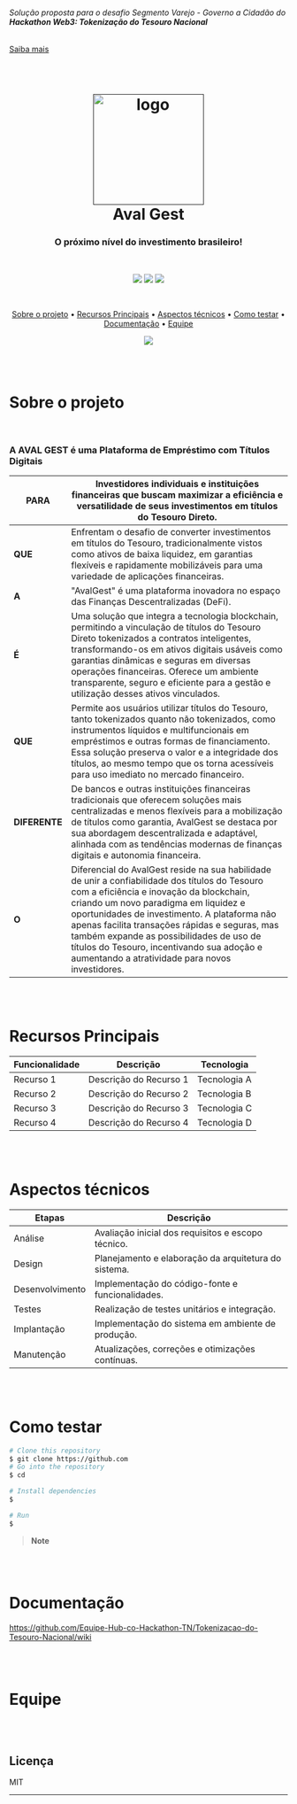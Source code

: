 
###### *Solução proposta para o desafio Segmento Varejo - Governo a Cidadão do **Hackathon Web3: Tokenização do Tesouro Nacional***
<a href="https://inova.serpro.gov.br/hackathon-web3-stn/#home">Saiba mais</a> 

<h1 align="center">
  <br>
  <a href=""><img src="https://images2.imgbox.com/6c/38/ftuXytNl_o.png" alt="logo" width="200"></a>
  <br>
  Aval Gest
  <br>
</h1>

<h3 align="center">O próximo nível do investimento brasileiro! <a href="" target="_blank"></a> </h3>

</br>

<p align="center">
  <img src="https://img.shields.io/badge/figma-%23F24E1E.svg?style=for-the-badge&logo=figma&logoColor=white">
  <img src="https://img.shields.io/badge/Solidity-%23363636.svg?style=for-the-badge&logo=solidity&logoColor=white">
  <img src="https://img.shields.io/badge/License-MIT-BLANK.svg?style=for-the-badge&logo=mit&logoColor=white">
</p>

</br>

<p align="center">
  <a href="#Sobre o projeto">Sobre o projeto</a> •
  <a href="#Recursos Principais">Recursos Principais</a> •
  <a href="#Aspectos Técnicos">Aspectos técnicos</a> •
  <a href="#Como testar">Como testar</a> •
  <a href="#Documentação">Documentação</a> •
  <a href="#Equipe">Equipe</a>
</p>

<p align="center">
<img src="https://images2.imgbox.com/44/9b/ijQdJ705_o.gif">
</p>

<br><br>


# Sobre o projeto
</br>

### A AVAL GEST é uma Plataforma de Empréstimo com Títulos Digitais


| **PARA**      | Investidores individuais e instituições financeiras que buscam maximizar a eficiência e versatilidade de seus investimentos em títulos do Tesouro Direto. |
|---------------|-----------------------------------------------------------------------------------------------------------------------------------------------------------|
| **QUE**       | Enfrentam o desafio de converter investimentos em títulos do Tesouro, tradicionalmente vistos como ativos de baixa liquidez, em garantias flexíveis e rapidamente mobilizáveis para uma variedade de aplicações financeiras. |
| **A**         | "AvalGest" é uma plataforma inovadora no espaço das Finanças Descentralizadas (DeFi).                                                                              |
| **É**         | Uma solução que integra a tecnologia blockchain, permitindo a vinculação de títulos do Tesouro Direto tokenizados a contratos inteligentes, transformando-os em ativos digitais usáveis como garantias dinâmicas e seguras em diversas operações financeiras. Oferece um ambiente transparente, seguro e eficiente para a gestão e utilização desses ativos vinculados. |
| **QUE**       | Permite aos usuários utilizar títulos do Tesouro, tanto tokenizados quanto não tokenizados, como instrumentos líquidos e multifuncionais em empréstimos e outras formas de financiamento. Essa solução preserva o valor e a integridade dos títulos, ao mesmo tempo que os torna acessíveis para uso imediato no mercado financeiro. |
| **DIFERENTE** | De bancos e outras instituições financeiras tradicionais que oferecem soluções mais centralizadas e menos flexíveis para a mobilização de títulos como garantia, AvalGest se destaca por sua abordagem descentralizada e adaptável, alinhada com as tendências modernas de finanças digitais e autonomia financeira. |
| **O**         | Diferencial do AvalGest reside na sua habilidade de unir a confiabilidade dos títulos do Tesouro com a eficiência e inovação da blockchain, criando um novo paradigma em liquidez e oportunidades de investimento. A plataforma não apenas facilita transações rápidas e seguras, mas também expande as possibilidades de uso de títulos do Tesouro, incentivando sua adoção e aumentando a atratividade para novos investidores. |



</br></br>


# Recursos Principais

| Funcionalidade | Descrição | Tecnologia |
|-----------------|-----------|------------|
| Recurso 1       | Descrição do Recurso 1 | Tecnologia A |
| Recurso 2       | Descrição do Recurso 2 | Tecnologia B |
| Recurso 3       | Descrição do Recurso 3 | Tecnologia C |
| Recurso 4       | Descrição do Recurso 4 | Tecnologia D |


</br></br>

# Aspectos técnicos


| Etapas          | Descrição                                            |
|-----------------|------------------------------------------------------|
| Análise         | Avaliação inicial dos requisitos e escopo técnico.   |
| Design          | Planejamento e elaboração da arquitetura do sistema. |
| Desenvolvimento  | Implementação do código-fonte e funcionalidades.     |
| Testes          | Realização de testes unitários e integração.         |
| Implantação     | Implementação do sistema em ambiente de produção.    |
| Manutenção      | Atualizações, correções e otimizações contínuas.     |


</br></br>

# Como testar


```bash
# Clone this repository
$ git clone https://github.com
# Go into the repository
$ cd 

# Install dependencies
$

# Run 
$ 
```

> **Note**

</br></br>


# Documentação

https://github.com/Equipe-Hub-co-Hackathon-TN/Tokenizacao-do-Tesouro-Nacional/wiki

</br></br>
# Equipe


</br></br>

## Licença

MIT

---






